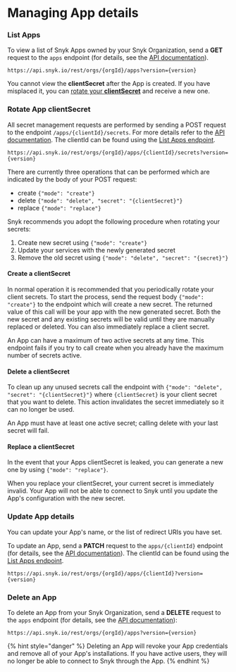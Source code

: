 # Managing App details

### List Apps

To view a list of Snyk Apps owned by your Snyk Organization, send a **GET** request to the `apps` endpoint (for details, see the [API documentation](https://apidocs.snyk.io/#get-/orgs/-org\_id-/apps)).

```
https://api.snyk.io/rest/orgs/{orgId}/apps?version={version}
```

You cannot view the **clientSecret** after the App is created. If you have misplaced it, you can [rotate your **clientSecret**](managing-app-details.md#rotate-app-client-secret) and receive a new one.

### Rotate App clientSecret

All secret management requests are performed by sending a POST request to the endpoint `/apps/{clientId}/secrets`. For more details refer to the [API documentation](https://apidocs.snyk.io/#post-/orgs/-org\_id-/apps/-client\_id-/secrets). The clientId can be found using the [List Apps endpoint](managing-app-details.md#view-app-details).

```
https://api.snyk.io/rest/orgs/{orgId}/apps/{clientId}/secrets?version={version}
```

There are currently three operations that can be performed which are indicated by the body of your POST request:

* create `{"mode": "create"}`
* delete `{"mode": "delete", "secret": "{clientSecret}"}`
* replace `{"mode": "replace"}`

Snyk recommends you adopt the following procedure when rotating your secrets:

1. Create new secret using `{"mode": "create"}`
2. Update your services with the newly generated secret
3. Remove the old secret using `{"mode": "delete", "secret": "{secret}"}`

#### Create a clientSecret

In normal operation it is recommended that you periodically rotate your client secrets. To start the process, send the request body `{"mode": "create"}` to the endpoint which will create a new secret. The returned value of this call will be your app with the new generated secret. Both the new secret and any existing secrets will be valid until they are manually replaced or deleted. You can also immediately replace a client secret.

An App can have a maximum of two active secrets at any time. This endpoint fails if you try to call create when you already have the maximum number of secrets active.

#### Delete a clientSecret

To clean up any unused secrets call the endpoint with `{"mode": "delete", "secret": "{clientSecret}"}` where `{clientSecret}` is your client secret that you want to delete. This action invalidates the secret immediately so it can no longer be used.

An App must have at least one active secret; calling delete with your last secret will fail.

#### Replace a clientSecret

In the event that your Apps clientSecret is leaked, you can generate a new one by using `{"mode": "replace"}`.

When you replace your clientSecret, your current secret is immediately invalid. Your App will not be able to connect to Snyk until you update the App's configuration with the new secret.

### Update App details

You can update your App's name, or the list of redirect URIs you have set.

To update an App, send a **PATCH** request to the `apps/{clientId}` endpoint (for details, see the [API documentation](https://apidocs.snyk.io/#patch-/orgs/-org\_id-/apps/-client\_id-)). The clientId can be found using the [List Apps endpoint](managing-app-details.md#view-app-details).

```
https://api.snyk.io/rest/orgs/{orgId}/apps/{clientId}?version={version}
```

### Delete an App

To delete an App from your Snyk Organization, send a **DELETE** request to the `apps` endpoint (for details, see the [API documentation](https://apidocs.snyk.io/?version=2022-04-06%7Eexperimental#delete-/orgs/-org\_id-/apps/-client\_id-)):

```
https://api.snyk.io/rest/orgs/{orgId}/apps?version={version}
```

{% hint style="danger" %}
Deleting an App will revoke your App credentials and remove all of your App's installations. If you have active users, they will no longer be able to connect to Snyk through the App.
{% endhint %}
